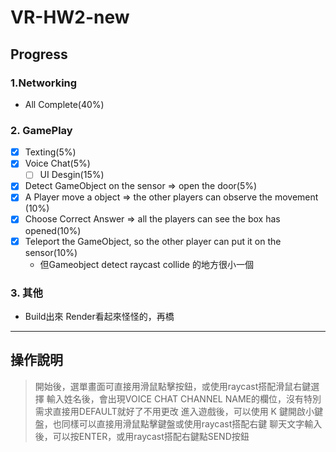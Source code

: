 # VR-HW2-new

## Progress

### 1.Networking
-  All Complete(40%)

### 2. GamePlay
- [x] Texting(5%) 
- [x] Voice Chat(5%)
  - [ ] UI Desgin(15%)
- [x] Detect GameObject on the sensor => open the door(5%)
- [x] A Player move a object => the other players can observe the movement (10%)
- [x] Choose Correct Answer => all the players can see the box has opened(10%)
- [x] Teleport the GameObject, so the other player can put it on the sensor(10%) 
  - 但Gameobject detect raycast collide 的地方很小一個

### 3. 其他
- Build出來 Render看起來怪怪的，再橋

---

## 操作說明
> 開始後，選單畫面可直接用滑鼠點擊按鈕，或使用raycast搭配滑鼠右鍵選擇 
> 輸入姓名後，會出現VOICE CHAT CHANNEL NAME的欄位，沒有特別需求直接用DEFAULT就好了不用更改
> 進入遊戲後，可以使用 K 鍵開啟小鍵盤，也同樣可以直接用滑鼠點擊鍵盤或使用raycast搭配右鍵
> 聊天文字輸入後，可以按ENTER，或用raycast搭配右鍵點SEND按鈕